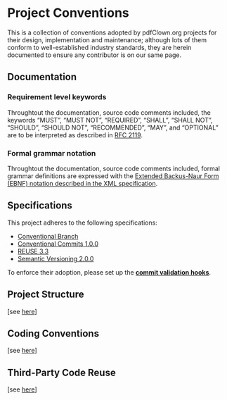 <!--
  SPDX-FileCopyrightText: 2025 Stefano Chizzolini and contributors

  SPDX-License-Identifier: CC-BY-SA-4.0
-->

# Project Conventions

This is a collection of conventions adopted by pdfClown.org projects for their design, implementation and maintenance; although lots of them conform to well-established industry standards, they are herein documented to ensure any contributor is on our same page.

## Documentation

### Requirement level keywords

Throughtout the documentation, source code comments included, the keywords “MUST”, “MUST NOT”, “REQUIRED”, “SHALL”, “SHALL NOT”, “SHOULD”, “SHOULD NOT”, “RECOMMENDED”, “MAY”, and “OPTIONAL” are to be interpreted as described in [RFC 2119](https://tools.ietf.org/html/rfc2119).

### Formal grammar notation

Throughtout the documentation, source code comments included, formal grammar definitions are expressed with the [Extended Backus-Naur Form (EBNF) notation described in the XML specification](https://www.w3.org/TR/REC-xml/#sec-notation).

## Specifications

This project adheres to the following specifications:

- [Conventional Branch](https://conventional-branch.github.io/)
- [Conventional Commits 1.0.0](https://www.conventionalcommits.org/en/v1.0.0/)
- [REUSE 3.3](https://reuse.software/spec-3.3/)
- [Semantic Versioning 2.0.0](https://semver.org/spec/v2.0.0.html)

To enforce their adoption, please set up the [**commit validation hooks**](building.md#setup).

## Project Structure

[see [here](structure.md)]

## Coding Conventions

[see [here](coding.md)]

## Third-Party Code Reuse

[see [here](third-party.md)]
